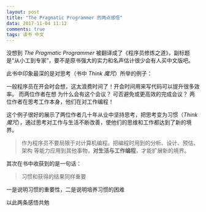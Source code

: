 ```yaml
---
layout: post
title: "The Pragmatic Programmer 的两点感悟"
data: 2017-11-04 11:12
comments: true
tags: 读书 中文
---
```


没想到 *The Pragmatic Programmer* 被翻译成了《程序员修炼之道》，副标题是“从小工到专家”，要不是原书强大的实力和名声估计很少会有人买中文版吧。

此书中印象最深的是对思考（书中 *Think 魔咒*）所举的例子：

一般程序员在开会时会想，这太浪费时间了！开会时间用来写代码可以提升很多效率。
而两位作者在想 为什么会有这个会议？ 可否避免或更高效的完成会议？
两位作者在思考工作本身，他们在对工作编程！

这个例子很好的展示了两位作者几十年从业中坚持思考，把思考变为习惯（*Think 魔咒*），通过思考对工作与生活不断改善，使他们的思维和工作都达到了新的境界。


> 作为程序员不要局限于对计算机编程。把编程时用到的分析、设计、预估、架构 等能力应用到其他事物，**对生活与工作编程**，才能扩展新的境界。


其次在书中收获到的是一句话：

> 习惯和获得的结果同样重要

一是说明习惯的重要性，二是说明培养习惯的困难

以此两条感悟共勉
